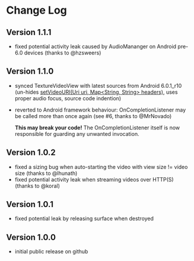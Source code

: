Change Log
==========

Version 1.1.1
-------------

 * fixed potential activity leak caused by AudioMananger on Android pre-6.0 devices (thanks to @hzsweers)

Version 1.1.0
-------------

 * synced TextureVideoView with latest sources from Android 6.0.1_r10
   (un-hides [setVideoURI(Uri uri, Map<String, String> headers)][1],
   uses proper audio focus, source code indention)
 * reverted to Android framework behaviour: OnCompletionListener may be called more than once again
   (see #6, thanks to @MrNovado)

   **This may break your code!** The OnCompletionListener itself is now responsible for guarding
   any unwanted invocation.

 [1]: http://developer.android.com/reference/android/widget/VideoView.html#setVideoURI%28android.net.Uri,%20java.util.Map%3Cjava.lang.String,%20java.lang.String%3E%29

Version 1.0.2
-------------

 * fixed a sizing bug when auto-starting the video with view size != video size (thanks to @lhunath)
 * fixed potential activity leak when streaming videos over HTTP(S) (thanks to @koral)

Version 1.0.1
-------------

 * fixed potential leak by releasing surface when destroyed

Version 1.0.0
-------------

 * initial public release on github

